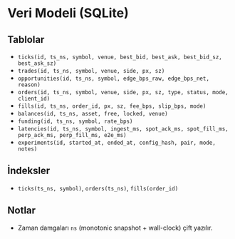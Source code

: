 # Veri Modeli (SQLite)

## Tablolar
- `ticks(id, ts_ns, symbol, venue, best_bid, best_ask, best_bid_sz, best_ask_sz)`
- `trades(id, ts_ns, symbol, venue, side, px, sz)`
- `opportunities(id, ts_ns, symbol, edge_bps_raw, edge_bps_net, reason)`
- `orders(id, ts_ns, symbol, venue, side, px, sz, type, status, mode, client_id)`
- `fills(id, ts_ns, order_id, px, sz, fee_bps, slip_bps, mode)`
- `balances(id, ts_ns, asset, free, locked, venue)`
- `funding(id, ts_ns, symbol, rate_bps)`
- `latencies(id, ts_ns, symbol, ingest_ms, spot_ack_ms, spot_fill_ms, perp_ack_ms, perp_fill_ms, e2e_ms)`
- `experiments(id, started_at, ended_at, config_hash, pair, mode, notes)`

## İndeksler
- `ticks(ts_ns, symbol)`, `orders(ts_ns)`, `fills(order_id)`

## Notlar
- Zaman damgaları `ns` (monotonic snapshot + wall-clock) çift yazılır.

